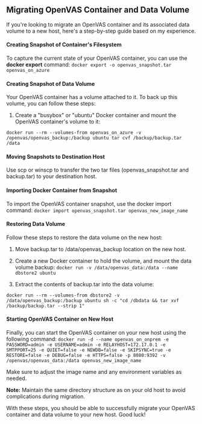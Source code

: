## Migrating OpenVAS Container and Data Volume

If you're looking to migrate an OpenVAS container and its associated data volume to a new host, here's a step-by-step guide based on my experience.

#### Creating Snapshot of Container's Filesystem
To capture the current state of your OpenVAS container, you can use the **docker export** command:
`docker export -o openvas_snapshot.tar openvas_on_azure`

#### Creating Snapshot of Data Volume
Your OpenVAS container has a volume attached to it. To back up this volume, you can follow these steps:

1. Create a "busybox" or "ubuntu" Docker container and mount the OpenVAS container's volume to it:

`docker run --rm --volumes-from openvas_on_azure -v /openvas/openvas_backup:/backup ubuntu tar cvf /backup/backup.tar /data`

#### Moving Snapshots to Destination Host
Use scp or winscp to transfer the two tar files (openvas_snapshot.tar and backup.tar) to your destination host.

#### Importing Docker Container from Snapshot
To import the OpenVAS container snapshot, use the docker import command:
`docker import openvas_snapshot.tar openvas_new_image_name`

#### Restoring Data Volume

Follow these steps to restore the data volume on the new host:

1. Move backup.tar to /data/openvas_backup location on the new host.

3. Create a new Docker container to hold the volume, and mount the data volume backup:
`docker run -v /data/openvas_data:/data --name dbstore2 ubuntu`

3. Extract the contents of backup.tar into the data volume:

`docker run --rm --volumes-from dbstore2 -v /data/openvas_backup:/backup ubuntu sh -c "cd /dbdata && tar xvf /backup/backup.tar --strip 1"`

#### Starting OpenVAS Container on New Host

Finally, you can start the OpenVAS container on your new host using the following command:
`docker run -d --name openvas_on_onprem -e PASSWORD=admin -e USERNAME=admin -e RELAYHOST=172.17.0.1 -e SMTPPORT=25 -e QUIET=false -e NEWDB=false -e SKIPSYNC=true -e RESTORE=false -e DEBUG=false -e HTTPS=false -p 8080:9392 -v /openvas/openvas_data:/data openvas_new_image_name`

Make sure to adjust the image name and any environment variables as needed.

**Note:** Maintain the same directory structure as on your old host to avoid complications during migration.

With these steps, you should be able to successfully migrate your OpenVAS container and data volume to your new host. Good luck!







